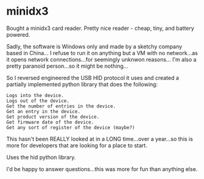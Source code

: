 # minidx3

Bought a minidx3 card reader. Pretty nice reader - cheap, tiny, and battery powered.

Sadly, the software is Windows only and made by a sketchy company based in China...
I refuse to run it on anything but a VM with no network...as it opens network connections...for seemingly unknwon reasons...
I'm also a pretty paranoid person...so it might be nothing...

So I reversed engineered the USB HID protocol it uses and created a partially implemented python library that does the following:

	Logs into the device.
	Logs out of the device.
	Get the number of entries in the device.
	Get an entry in the device.
	Get product version of the device.
	Get firmware date of the device.
	Get any sort of register of the device (maybe?)

This hasn't been REALLY looked at in a LONG time...over a year...so this is more for developers that are looking for a place to start.

Uses the hid python library.

I'd be happy to answer questions...this was more for fun than anything else.
